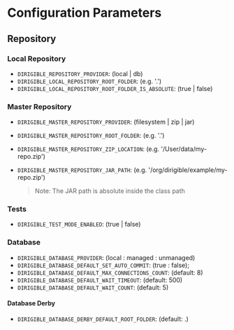 # Configuration Parameters

## Repository
### Local Repository
- `DIRIGIBLE_REPOSITORY_PROVIDER`: (local | db)
- `DIRIGIBLE_LOCAL_REPOSITORY_ROOT_FOLDER`: (e.g. '.')
- `DIRIGIBLE_LOCAL_REPOSITORY_ROOT_FOLDER_IS_ABSOLUTE`: (true | false)

### Master Repository
- `DIRIGIBLE_MASTER_REPOSITORY_PROVIDER`: (filesystem | zip | jar)
- `DIRIGIBLE_MASTER_REPOSITORY_ROOT_FOLDER`: (e.g. '.')
- `DIRIGIBLE_MASTER_REPOSITORY_ZIP_LOCATION`: (e.g. '/User/data/my-repo.zip')
- `DIRIGIBLE_MASTER_REPOSITORY_JAR_PATH`: (e.g. '/org/dirigible/example/my-repo.zip')

  > Note: The JAR path is absolute inside the class path

### Tests
- `DIRIGIBLE_TEST_MODE_ENABLED`: (true | false)

### Database
- `DIRIGIBLE_DATABASE_PROVIDER`: (local : managed : unmanaged)
- `DIRIGIBLE_DATABASE_DEFAULT_SET_AUTO_COMMIT`: (true : false);
- `DIRIGIBLE_DATABASE_DEFAULT_MAX_CONNECTIONS_COUNT`: (default: 8)
- `DIRIGIBLE_DATABASE_DEFAULT_WAIT_TIMEOUT`: (default: 500)
- `DIRIGIBLE_DATABASE_DEFAULT_WAIT_COUNT`: (default: 5)

#### Database Derby
- `DIRIGIBLE_DATABASE_DERBY_DEFAULT_ROOT_FOLDER`: (default: .)





 